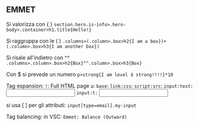 ## EMMET
Si valorizza con {  }
`section.hero.is-info>.hero-body>.container>h1.title{Hello!}`

Si raggruppa con le ( )
`.columns>(.column>.box>h2{I am a box})+(.column>.box>h3{I am another box})`

Si risale all'indietro con ^^
`.columns>.column>.box>h2{Box}^^.column>.box>h3{Box}`

Con $ si prevede un numero
`p>strong{I am level $ strong!!!!}*10`

Tag espansion:
`!`: Full HTML page
`a`: <a href=""></a>
`base`: <base href="" />
`link:css`: <link rel="stylesheet" href="style.css" />
`script:src`: <script src=""></script>
`input:text:` <input type="text" name="" id="" />
`input:t:` <input type="text" name="" id="" />

 si usa [ ] per gli attributi:
`input[type=email].my-input`

Tag balancing: in VSC: `Emmet: Balance (Outward)`